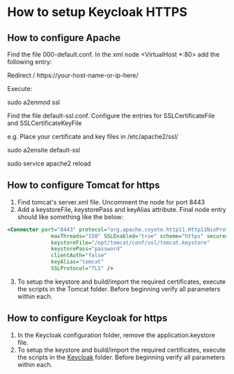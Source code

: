 # How to setup Keycloak HTTPS #

## How to configure Apache ##

Find the file 000-default.conf.  In the xml node <VirtualHost *:80> add the following entry:

Redirect / https://your-host-name-or-ip-here/

Execute:

sudo a2enmod ssl

Find the file default-ssl.conf.  Configure the entries for SSLCertificateFile and SSLCertificateKeyFile

e.g.  Place your certificate and key files in /etc/apache2/ssl/

sudo a2ensite default-ssl

sudo service apache2 reload

## How to configure Tomcat for https ##

1. Find tomcat's server.xml file.  Uncomment the <Connector> node for port 8443
 2. Add a keystoreFile, keystorePass and keyAlias attribute.  Final node entry should like something like the below:
  
  ```xml
<Connector port="8443" protocol="org.apache.coyote.http11.Http11NioProtocol"
                maxThreads="150" SSLEnabled="true" scheme="https" secure="true"
                keystoreFile="/opt/tomcat/conf/ssl/tomcat.keystore"
                keystorePass="password"
                clientAuth="false"
                keyAlias="tomcat"
                SSLProtocol="TLS" />
```
3. To setup the keystore and build/import the required certificates, execute the scripts in the Tomcat folder.  Before beginning verify all parameters within each.

## How to configure Keycloak for https ##

1. In the Keycloak configuration folder, remove the application.keystore file.
2. To setup the keystore and build/import the required certificates, execute the scripts in the [Keycloak](http://github.com/hres/cfg-classification-keycloak/tree/master/scripts/ssl/keycloak) folder.  Before beginning verify all parameters within each.
